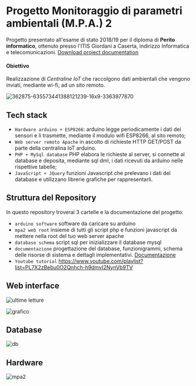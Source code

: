 # Progetto Monitoraggio di parametri ambientali (M.P.A.) 2
Progetto presentato all'esame di stato 2018/19 per il diploma di **Perito informatico**, ottenuto presso l'ITIS Giordani a Caserta, indirizzo Informatica e telecomunicazioni.  [Download project documentation](https://github.com/AlessandroBonomo28/Centralina-IoT-MPA2/raw/main/docTecnicaMPA2.doc)
#### Obiettivo
Realizzazione di *Centraline IoT* che raccolgono dati ambientali che vengono inviati, mediante wi-fi, ad un sito remoto.

![362875-635573441388121239-16x9-3363977870](https://github.com/AlessandroBonomo28/Centralina-IoT-MPA2/assets/75626033/22883bc7-fc26-4914-a8db-f32de719ed4d)
## Tech stack
-	`Hardware arduino + ESP8266`: arduino legge periodicamente i dati dei sensori e li trasmette, mediante il modulo wifi ESP8266, al sito remoto;
-	`Web server remoto Apache` in ascolto di richieste HTTP GET/POST da parte della centralina IoT arduino.
-	`PHP + MySql database` PHP elabora le richieste al server, si connette al database e deposita, mediante sql dml, i dati ricevuti da arduino nelle rispettive tabelle;
-	`JavaScript + JQuery` funzioni Javascript che prelevano i dati del database e utilizzano librerie grafiche per rappresentarli.
## Struttura del Repository
In questo repository troverai 3 cartelle e la documentazione del progetto:
- `arduino software` software da caricare su arduino
- `mpa2 web root` insieme di tutti gli script php e funzioni javascript da mettere nella root del tuo web server apache
- `database schema` script sql per inizializzare il database mysql
- `documentazione` progettazione del database, funzionigrammi, schema delle risorse di sistema e dettagli implementativi. [Documentazione](https://github.com/AlessandroBonomo28/Centralina-IoT-MPA2/raw/main/docTecnicaMPA2.doc)
- `Youtube tutorial` https://www.youtube.com/playlist?list=PL7X2zBebu0O2Qnhch-h9dmvI2NynVb9TV
## Web interface
![ultime letture](https://github.com/AlessandroBonomo28/MPA-2/assets/75626033/1f8505ac-53ed-4620-8d09-648e2b2e1399)

![grafico](https://github.com/AlessandroBonomo28/MPA-2/assets/75626033/7ff6f688-d7bf-4b39-8076-7bff8f723285)
## Database
![db](https://github.com/AlessandroBonomo28/MPA-2/assets/75626033/5108958d-7d99-44f7-9cec-06c034111826)
## Hardware
![mpa2](https://github.com/AlessandroBonomo28/MPA-2/assets/75626033/00cb88be-0333-4959-869c-79e898d673c1)

